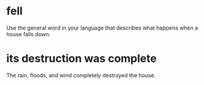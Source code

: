 
# fell
Use the general word in your language that describes what happens when a house falls down.

# its destruction was complete
The rain, floods, and wind completely destroyed the house.